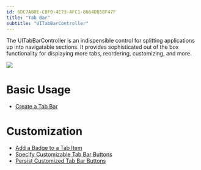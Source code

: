 ```yaml
---
id: 6DC7A80E-C8F0-4E73-AFC1-8664DB58F47F
title: "Tab Bar"
subtitle: "UITabBarController"
---
```


The UITabBarController is an indispensible control for splitting applications
up into navigatable sections. It provides sophisticated out of the box
functionality for displaying more tabs, reordering, customizing, and more.

 [ ![](Images/10.png)](Images/10.png)

 <a name="Basic_Usage" class="injected"></a>


# Basic Usage

-   [Create a Tab Bar](/Recipes/ios/content_controls/tab_bar/create_a_tab_bar) 


 <a name="Customization" class="injected"></a>


# Customization

-   [Add a Badge to a Tab Item](/Recipes/ios/content_controls/tab_bar/add_a_badge_to_a_tab_item) 
-   [Specify Customizable Tab Bar Buttons](/Recipes/ios/content_controls/tab_bar/specify_customizable_tab_bar_buttons) 
-   [Persist Customized Tab Bar Buttons](/Recipes/ios/content_controls/tab_bar/persist_customized_tab_bar_buttons)

